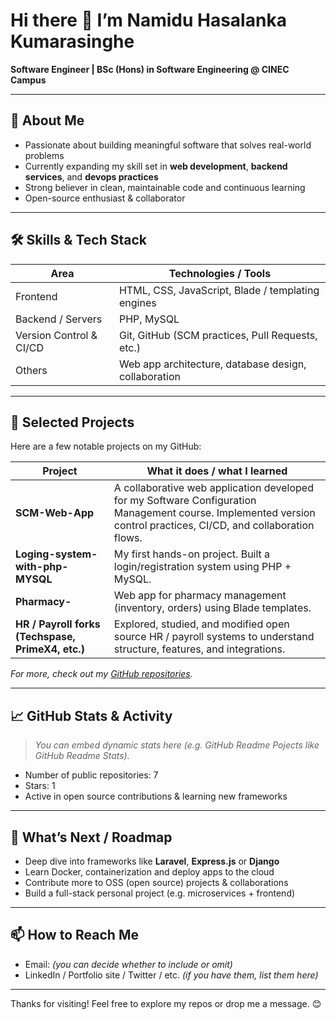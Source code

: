 # Hi there 👋 I’m Namidu Hasalanka Kumarasinghe  
**Software Engineer | BSc (Hons) in Software Engineering @ CINEC Campus**

---

## 🎯 About Me

- Passionate about building meaningful software that solves real-world problems  
- Currently expanding my skill set in **web development**, **backend services**, and **devops practices**  
- Strong believer in clean, maintainable code and continuous learning  
- Open-source enthusiast & collaborator

---

## 🛠️ Skills & Tech Stack

| Area | Technologies / Tools |
|---|---|
| Frontend | HTML, CSS, JavaScript, Blade / templating engines |
| Backend / Servers | PHP, MySQL |
| Version Control & CI/CD | Git, GitHub (SCM practices, Pull Requests, etc.) |
| Others | Web app architecture, database design, collaboration |

---

## 📂 Selected Projects

Here are a few notable projects on my GitHub:

| Project | What it does / what I learned |
|---|---|
| **SCM-Web-App** | A collaborative web application developed for my Software Configuration Management course. Implemented version control practices, CI/CD, and collaboration flows. |
| **Loging-system-with-php-MYSQL** | My first hands-on project. Built a login/registration system using PHP + MySQL. |
| **Pharmacy-** | Web app for pharmacy management (inventory, orders) using Blade templates. |
| **HR / Payroll forks (Techspase, PrimeX4, etc.)** | Explored, studied, and modified open source HR / payroll systems to understand structure, features, and integrations. |

_For more, check out my [GitHub repositories](https://github.com/Namidu99?tab=repositories)._

---

## 📈 GitHub Stats & Activity

> *You can embed dynamic stats here (e.g. GitHub Readme Pojects like GitHub Readme Stats).*

- Number of public repositories: 7  
- Stars: 1  
- Active in open source contributions & learning new frameworks

---

## 🚀 What’s Next / Roadmap

- Deep dive into frameworks like **Laravel**, **Express.js** or **Django**  
- Learn Docker, containerization and deploy apps to the cloud  
- Contribute more to OSS (open source) projects & collaborations  
- Build a full-stack personal project (e.g. microservices + frontend)

---

## 📫 How to Reach Me

- Email: *(you can decide whether to include or omit)*  
- LinkedIn / Portfolio site / Twitter / etc. *(if you have them, list them here)*  

---

Thanks for visiting! Feel free to explore my repos or drop me a message. 😊  
